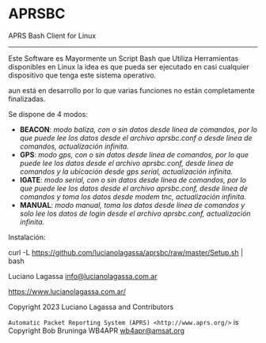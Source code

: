 # APRSBC
APRS Bash Client for Linux
**************************

Este Software es Mayormente un Script Bash que Utiliza Herramientas disponibles en Linux
la idea es que pueda ser ejecutado en casi cualquier dispositivo que tenga este sistema operativo.

aun está en desarrollo por lo que varias funciones no están completamente finalizadas.

Se dispone de 4 modos:
 - **BEACON**: *modo baliza, con o sin datos desde linea de comandos, por lo que puede lee los datos desde el archivo aprsbc.conf o desde linea de comandos, actualización infinita.*
 - **GPS**: *modo gps, con o sin datos desde linea de comandos, por lo que puede lee los datos desde el archivo aprsbc.conf, desde linea de comandos y la ubicación desde gps serial, actualización infinita.*
 - **IGATE**:  *modo serial, con o sin datos desde linea de comandos, por lo que puede lee los datos desde el archivo aprsbc.conf, desde linea de comandos y toma los datos desde modem tnc, actualización infinita.*
 - **MANUAL**: *modo manual, toma los datos desde linea de comandos y solo lee los datos de login desde el archivo aprsbc.conf, actualización infinita.*

Instalación:

curl -L https://github.com/lucianolagassa/aprsbc/raw/master/Setup.sh | bash



Luciano Lagassa <info@lucianolagassa.com.ar>

https://www.lucianolagassa.com.ar/

Copyright 2023 Luciano Lagassa and Contributors

`Automatic Packet Reporting System (APRS) <http://www.aprs.org/>` is Copyright Bob Bruninga WB4APR wb4apr@amsat.org
